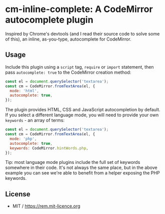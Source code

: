 # cm-inline-complete: A CodeMirror autocomplete plugin

Inspired by Chrome's devtools (and I read their source code to solve some of this), an inline, as-you-type, autocomplete for CodeMirror.

## Usage

Include this plugin using a `script` tag, `require` or `import` statement, then pass `autocomplete: true` to the CodeMirror creation method:

```js
const el = document.querySelector('textarea');
const cm = CodeMirror.fromTextArea(el, {
  mode: 'html',
  autocomplete: true,
});
```

The plugin provides HTML, CSS and JavaScript autocompletion by default. If you select a different language mode, you will need to provide your own `keywords` - an array of terms:

```js
const el = document.querySelector('textarea');
const cm = CodeMirror.fromTextArea(el, {
  mode: 'php',
  autocomplete: true,
  keywords: CodeMirror.hintWords.php,
});
```

Tip: most language mode plugins include the full set of keywords somewhere in their code. It's not always the same place, but in the above example you can see we're able to benefit from a helper exposing the PHP keywords.

## License

- MIT / https://rem.mit-licence.org
